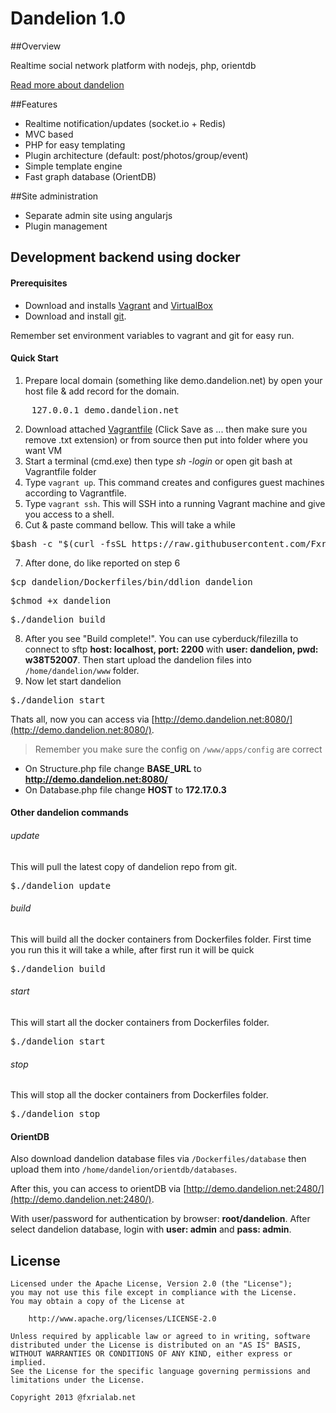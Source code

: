 # Dandelion 1.0


##Overview

Realtime social network platform with nodejs, php, orientdb

[Read more about dandelion](http://demo.dandelionet.org/)

##Features

- Realtime notification/updates (socket.io + Redis)
- MVC based
- PHP for easy templating
- Plugin architecture (default: post/photos/group/event)
- Simple template engine
- Fast graph database (OrientDB)

##Site administration
- Separate admin site using angularjs
- Plugin management

## Development backend using docker
#### Prerequisites
- Download and installs [Vagrant](http://www.vagrantup.com) and [VirtualBox](https://www.virtualbox.org)
- Download and install [git](http://git-scm.com/).

Remember set environment variables to vagrant and git for easy run.
#### Quick Start
1. Prepare local domain (something like demo.dandelion.net) by open your host file & add record for the domain.
<pre>
    127.0.0.1 demo.dandelion.net
</pre>
2. Download attached [Vagrantfile](https://raw.githubusercontent.com/Fxrialab/dandelion/master/Dockerfiles/Vagrantfile) (Click Save as ... then make sure you remove .txt extension) or from source then put into folder where you want VM
3. Start a terminal (cmd.exe) then type *sh -login* or open git bash at Vagrantfile folder
4. Type `vagrant up`. This command creates and configures guest machines according to Vagrantfile.
5. Type `vagrant ssh`. This will SSH into a running Vagrant machine and give you access to a shell.
6. Cut & paste command bellow. This will take a while
<pre>
$bash -c "$(curl -fsSL https://raw.githubusercontent.com/Fxrialab/dandelion/master/Dockerfiles/install.sh)"
</pre>
7. After done, do like reported on step 6
<pre>
$cp dandelion/Dockerfiles/bin/ddlion dandelion
</pre>
<pre>
$chmod +x dandelion
</pre>
<pre>
$./dandelion build
</pre>
8. After you see "Build complete!". You can use cyberduck/filezilla to connect to sftp **host: localhost, port: 2200** with **user: dandelion, pwd: w38T52007**.
Then start upload the dandelion files into `/home/dandelion/www` folder.
9. Now let start dandelion
<pre>
$./dandelion start
</pre>
Thats all, now you can access via [http://demo.dandelion.net:8080/](http://demo.dandelion.net:8080/).

> Remember you make sure the config on `/www/apps/config` are correct

- On Structure.php file change **BASE_URL** to **http://demo.dandelion.net:8080/**
- On Database.php file change **HOST** to **172.17.0.3**

#### Other dandelion commands
###### update
This will pull the latest copy of dandelion repo from git.
<pre>
$./dandelion update
</pre>
###### build
This will build all the docker containers from Dockerfiles folder.
First time you run this it will take a while, after first run it will be quick
<pre>
$./dandelion build
</pre>
###### start
This will start all the docker containers from Dockerfiles folder.
<pre>
$./dandelion start
</pre>
###### stop
This will stop all the docker containers from Dockerfiles folder.
<pre>
$./dandelion stop
</pre>

#### OrientDB
Also download dandelion database files via `/Dockerfiles/database` then upload them into `/home/dandelion/orientdb/databases`.

After this, you can access to orientDB via [http://demo.dandelion.net:2480/](http://demo.dandelion.net:2480/).

With user/password for authentication by browser: **root/dandelion**. After select dandelion database, login with **user: admin** and **pass: admin**.

## License

    Licensed under the Apache License, Version 2.0 (the "License");
    you may not use this file except in compliance with the License.
    You may obtain a copy of the License at

        http://www.apache.org/licenses/LICENSE-2.0

    Unless required by applicable law or agreed to in writing, software
    distributed under the License is distributed on an "AS IS" BASIS,
    WITHOUT WARRANTIES OR CONDITIONS OF ANY KIND, either express or implied.
    See the License for the specific language governing permissions and
    limitations under the License.
    
    Copyright 2013 @fxrialab.net
